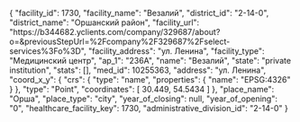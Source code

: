 {
    "facility_id": 1730,
    "facility_name": "Везалий",
    "district_id": "2-14-0",
    "district_name": "Оршанский район",
    "facility_url": "https:\/\/b344682.yclients.com\/company\/329687\/about?o=&previousStepUrl=%2Fcompany%2F329687%2Fselect-services%3Fo%3D",
    "facility_address": "ул. Ленина",
    "facility_type": "Медицинский центр",
    "ap_1": "236А",
    "name": "Везалий",
    "state": "private institution",
    "stats": [],
    "med_id": 10255363,
    "address": "ул. Ленина",
    "coord_x_y": {
        "crs": {
            "type": "name",
            "properties": {
                "name": "EPSG:4326"
            }
        },
        "type": "Point",
        "coordinates": [
            30.449,
            54.5434
        ]
    },
    "place_name": "Орша",
    "place_type": "city",
    "year_of_closing": null,
    "year_of_opening": "0",
    "healthcare_facility_key": 1730,
    "administrative_division_id": "2-14-0"
}